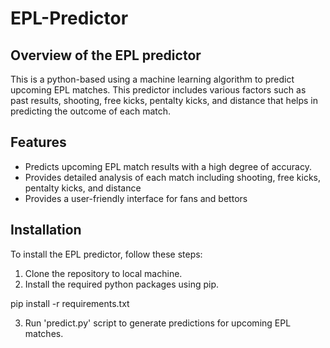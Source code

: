 # EPL-Predictor
## Overview of the EPL predictor

This is a python-based using a machine learning algorithm to predict upcoming EPL matches. This predictor includes various factors such as past results, shooting, free kicks, pentalty kicks, and distance that helps in predicting the outcome of each match.

## Features
- Predicts upcoming EPL match results with a high degree of accuracy.
- Provides detailed analysis of each match including shooting, free kicks, pentalty kicks, and distance
- Provides a user-friendly interface for fans and bettors

## Installation

To install the EPL predictor, follow these steps:

1. Clone the repository to local machine.
2. Install the required python packages using pip.

pip install -r requirements.txt

3. Run 'predict.py' script to generate predictions for upcoming EPL matches.


